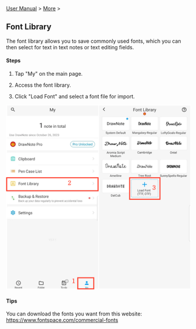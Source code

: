 [User Manual](/dragonnest/drawnote/manual/en) > [More](/dragonnest/drawnote/manual/en/more) >

Font Library
---
The font library allows you to save commonly used fonts, which you can then select for text in text notes or text editing fields.

#### Steps
1. Tap "My" on the main page.

2. Access the font library.

3. Click "Load Font" and select a font file for import.

![Font Library](imgs/font_library1.png)

#### Tips
You can download the fonts you want from this website: https://www.fontspace.com/commercial-fonts